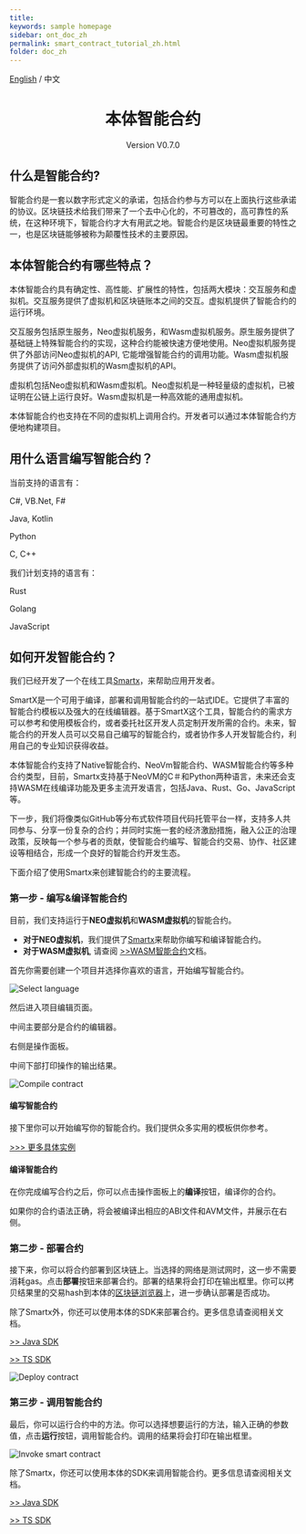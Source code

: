 ```yaml
---
title: 
keywords: sample homepage
sidebar: ont_doc_zh
permalink: smart_contract_tutorial_zh.html
folder: doc_zh
---
```

[English](./smart_contract_tutorial_en.html) / 中文

<h1 align="center">本体智能合约</h1>
<p align="center" class="version">Version V0.7.0 </p>

## 什么是智能合约?

智能合约是一套以数字形式定义的承诺，包括合约参与方可以在上面执行这些承诺的协议。区块链技术给我们带来了一个去中心化的，不可篡改的，高可靠性的系统，在这种环境下，智能合约才大有用武之地。智能合约是区块链最重要的特性之一，也是区块链能够被称为颠覆性技术的主要原因。
## 本体智能合约有哪些特点？

本体智能合约具有确定性、高性能、扩展性的特性，包括两大模块：交互服务和虚拟机。交互服务提供了虚拟机和区块链账本之间的交互。虚拟机提供了智能合约的运行环境。

交互服务包括原生服务，Neo虚拟机服务，和Wasm虚拟机服务。原生服务提供了基础链上特殊智能合约的实现，这种合约能被快速方便地使用。Neo虚拟机服务提供了外部访问Neo虚拟机的API, 它能增强智能合约的调用功能。Wasm虚拟机服务提供了访问外部虚拟机的Wasm虚拟机的API。

虚拟机包括Neo虚拟机和Wasm虚拟机。Neo虚拟机是一种轻量级的虚拟机，已被证明在公链上运行良好。Wasm虚拟机是一种高效能的通用虚拟机。

本体智能合约也支持在不同的虚拟机上调用合约。开发者可以通过本体智能合约方便地构建项目。

## 用什么语言编写智能合约？

当前支持的语言有：

C#, VB.Net, F#

Java, Kotlin

Python

C, C++

我们计划支持的语言有：

Rust

Golang

JavaScript

## 如何开发智能合约？


我们已经开发了一个在线工具[Smartx](http://smartx.ont.io)，来帮助应用开发者。

SmartX是一个可用于编译，部署和调用智能合约的一站式IDE。它提供了丰富的智能合约模板以及强大的在线编辑器。基于SmartX这个工具，智能合约的需求方可以参考和使用模板合约，或者委托社区开发人员定制开发所需的合约。未来，智能合约的开发人员可以交易自己编写的智能合约，或者协作多人开发智能合约，利用自己的专业知识获得收益。

本体智能合约支持了Native智能合约、NeoVm智能合约、WASM智能合约等多种合约类型，目前，Smartx支持基于NeoVM的C＃和Python两种语言，未来还会支持WASM在线编译功能及更多主流开发语言，包括Java、Rust、Go、JavaScript等。

下一步，我们将像类似GitHub等分布式软件项目代码托管平台一样，支持多人共同参与、分享一份复杂的合约；并同时实施一套的经济激励措施，融入公正的治理政策，反映每一个参与者的贡献，使智能合约编写、智能合约交易、协作、社区建设等相结合，形成一个良好的智能合约开发生态。


下面介绍了使用Smartx来创建智能合约的主要流程。



### 第一步 - 编写&编译智能合约  

目前，我们支持运行于**NEO虚拟机**和**WASM虚拟机**的智能合约。

* **对于NEO虚拟机**，我们提供了[Smartx](http://smartx.ont.io)来帮助你编写和编译智能合约。
* **对于WASM虚拟机**, 请查阅 [>>WASM智能合约](https://github.com/ontio/documentation/blob/master/smart-contract-tutorial/README_wasm.md)文档。

首先你需要创建一个项目并选择你喜欢的语言，开始编写智能合约。

![Select language](https://s1.ax1x.com/2018/03/24/9bxJYR.png)

然后进入项目编辑页面。

中间主要部分是合约的编辑器。

右侧是操作面板。

中间下部打印操作的输出结果。

![Compile contract](https://s1.ax1x.com/2018/04/04/CpIdpR.png)

#### 编写智能合约
接下里你可以开始编写你的智能合约。我们提供众多实用的模板供你参考。

[>>> 更多具体实例](https://github.com/ontio/documentation/tree/master/smart-contract-tutorial/examples) 

#### 编译智能合约
在你完成编写合约之后，你可以点击操作面板上的**编译**按钮，编译你的合约。

如果你的合约语法正确，将会被编译出相应的ABI文件和AVM文件，并展示在右侧。


### 第二步 - 部署合约
接下来，你可以将合约部署到区块链上。当选择的网络是测试网时，这一步不需要消耗gas。点击**部署**按钮来部署合约。部署的结果将会打印在输出框里。你可以拷贝结果里的交易hash到本体的[区块链浏览器](https://explorer.ont.io)上，进一步确认部署是否成功。

除了Smartx外，你还可以使用本体的SDK来部署合约。更多信息请查阅相关文档。


[>> Java SDK](https://ontio.github.io/documentation/ontology_java_sdk_smartcontract_zh.html)

[>> TS SDK](https://ontio.github.io/documentation/ontology_ts_sdk_smartcontract_zh.html)

![Deploy contract](https://s1.ax1x.com/2018/04/04/CpIcAe.png)


### 第三步 - 调用智能合约
最后，你可以运行合约中的方法。你可以选择想要运行的方法，输入正确的参数值，点击**运行**按钮，调用智能合约。调用的结果将会打印在输出框里。


![Invoke smart contract](https://s1.ax1x.com/2018/04/04/CpoCEF.png)

除了Smartx，你还可以使用本体的SDK来调用智能合约。更多信息请查阅相关文档。

[>> Java SDK](https://ontio.github.io/documentation/ontology_java_sdk_smartcontract_zh.html)

[>> TS SDK](https://ontio.github.io/documentation/ontology_ts_sdk_smartcontract_zh.html)


